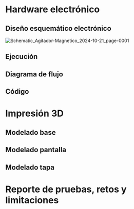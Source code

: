 # Hardware electrónico


## Diseño esquemático electrónico
![Schematic_Agitador-Magnetico_2024-10-21_page-0001](https://github.com/user-attachments/assets/1d87ac7b-b530-4613-a75e-41eadb8a8bd7)


## Ejecución


## Diagrama de flujo


## Código





# Impresión 3D

## Modelado base


## Modelado pantalla


## Modelado tapa


# Reporte de pruebas, retos y limitaciones
